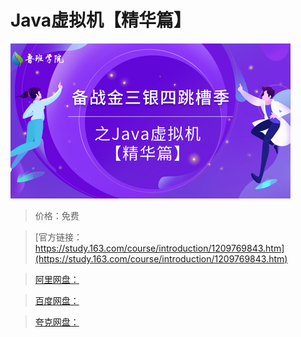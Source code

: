 # Java虚拟机【精华篇】

![img](../../../assets/study163/free/e44cc6693c79475db9fe5964dc4651e1.png)

> 价格：免费

> [官方链接：https://study.163.com/course/introduction/1209769843.htm](https://study.163.com/course/introduction/1209769843.htm)

> [阿里网盘：]()

> [百度网盘：]()

> [夸克网盘：]()
